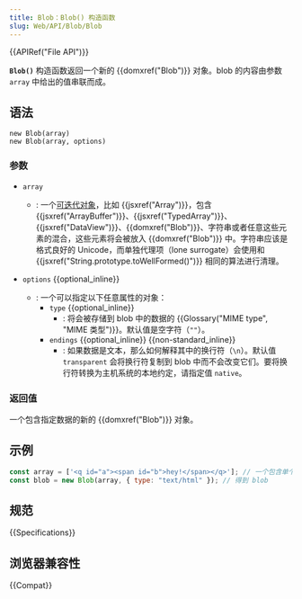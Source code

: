```yaml
---
title: Blob：Blob() 构造函数
slug: Web/API/Blob/Blob
---
```


{{APIRef("File API")}}

**`Blob()`** 构造函数返回一个新的 {{domxref("Blob")}} 对象。blob 的内容由参数 `array` 中给出的值串联而成。

## 语法

```js-nolint
new Blob(array)
new Blob(array, options)
```

### 参数

- `array`

  - : 一个[可迭代对象](/zh-CN/docs/Web/JavaScript/Reference/Iteration_protocols#可迭代协议)，比如 {{jsxref("Array")}}，包含 {{jsxref("ArrayBuffer")}}、{{jsxref("TypedArray")}}、{{jsxref("DataView")}}、{{domxref("Blob")}}、字符串或者任意这些元素的混合，这些元素将会被放入 {{domxref("Blob")}} 中。字符串应该是格式良好的 Unicode，而单独代理项（lone surrogate）会使用和 {{jsxref("String.prototype.toWellFormed()")}} 相同的算法进行清理。

- `options` {{optional_inline}}
  - : 一个可以指定以下任意属性的对象：
    - `type` {{optional_inline}}
      - : 将会被存储到 blob 中的数据的 {{Glossary("MIME type", "MIME 类型")}}。默认值是空字符（`""`）。
    - `endings` {{optional_inline}} {{non-standard_inline}}
      - : 如果数据是文本，那么如何解释其中的换行符（`\n`）。默认值 `transparent` 会将换行符复制到 blob 中而不会改变它们。要将换行符转换为主机系统的本地约定，请指定值 `native`。

### 返回值

一个包含指定数据的新的 {{domxref("Blob")}} 对象。

## 示例

```js
const array = ['<q id="a"><span id="b">hey!</span></q>']; // 一个包含单个字符串的数组
const blob = new Blob(array, { type: "text/html" }); // 得到 blob
```

## 规范

{{Specifications}}

## 浏览器兼容性

{{Compat}}

